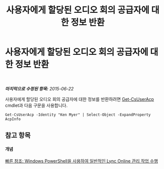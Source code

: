 ﻿---
title: 사용자에게 할당된 오디오 회의 공급자에 대한 정보 반환
TOCTitle: 사용자에게 할당된 오디오 회의 공급자에 대한 정보 반환
ms:assetid: 7fae822f-9f6c-4381-95c5-879661027925
ms:mtpsurl: https://technet.microsoft.com/ko-kr/library/Dn362814(v=OCS.15)
ms:contentKeyID: 56270264
ms.date: 08/24/2015
mtps_version: v=OCS.15
ms.translationtype: HT
---

# 사용자에게 할당된 오디오 회의 공급자에 대한 정보 반환

 

_**마지막으로 수정된 항목:** 2015-06-22_

사용자에게 할당된 오디오 회의 공급자에 대한 정보를 반환하려면 [Get-CsUserAcp](get-csuseracp.md) cmdlet과 다음 구문을 사용합니다.

    Get-CsUserAcp -Identity "Ken Myer" | Select-Object -ExpandProperty AcpInfo

## 참고 항목

#### 개념

[빠른 참조: Windows PowerShell을 사용하여 일반적인 Lync Online 관리 작업 수행](quick-reference-using-windows-powershell-to-do-common-skype-for-business-online-management-tasks.md)

